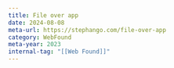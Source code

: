 ```yaml
---
title: File over app
date: 2024-08-08
meta-url: https://stephango.com/file-over-app
category: WebFound
meta-year: 2023
internal-tag: "[[Web Found]]"
---
```


